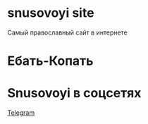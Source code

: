 # snusovoyi site
Самый православный сайт в интернете

# Ебать-Копать

# Snusovoyi в соцсетях
[Telegram](https://t.me/snusovoyi)
